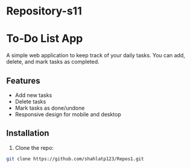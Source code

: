 # Repository-s11

# To-Do List App

A simple web application to keep track of your daily tasks. You can add, delete, and mark tasks as completed.

## Features

- Add new tasks
- Delete tasks
- Mark tasks as done/undone
- Responsive design for mobile and desktop

## Installation

1. Clone the repo:

```bash
git clone https://github.com/shahlatp123/Repos1.git



